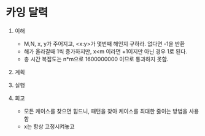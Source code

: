 # 카잉 달력

1. 이해
    - M,N, x, y가 주어지고, <x:y>가 몇번째 해인지 구하라. 없다면 -1을 반환
    - 해가 올라갈때 1씩 증가하지만, x<m 이라면 +1이지만 아닌 경우 1로 된다.
    - 총 시간 복잡도는 n*m으로 1600000000 이므로 통과하지 못함.
2. 계획

3. 실행

4. 회고
    - 모든 케이스를 찾으면 힘드니, 패턴을 찾아 케이스를 최대한 줋이는 방법을 사용함
    - x는 항상 고정시켜놓고 